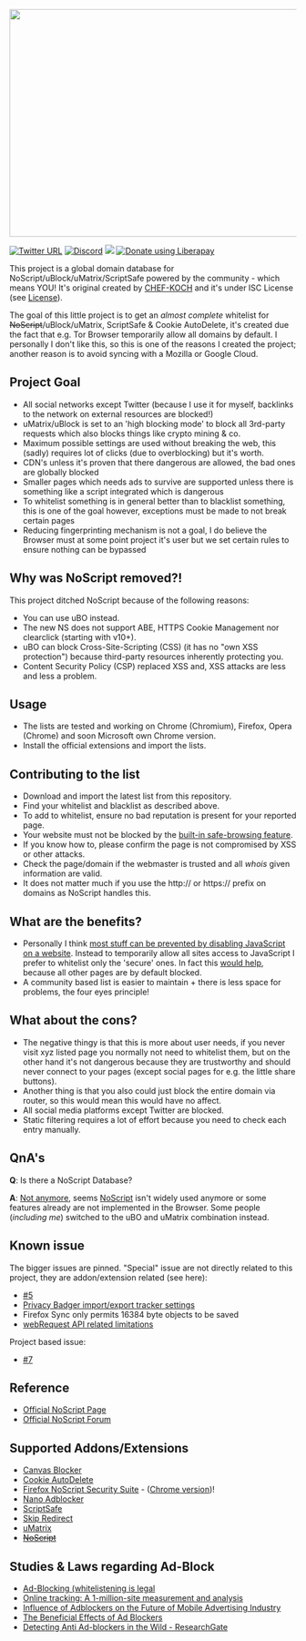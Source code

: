 <p align="center">
  <img width="600" height="400" src="https://s3.amazonaws.com/www-codefuel-wp-cdn/wp-content/uploads/2015/10/26064244/The-Ad-Blocker-Landscape.jpg">
</p>

[![Twitter URL](https://img.shields.io/twitter/url/https/twitter.com/fold_left.svg?style=social&label=Follow%20%40CHEF-KOCH)](https://twitter.com/CKsTechNews)
[![Discord](https://img.shields.io/discord/418256415874875402.svg?colorA=7289da&colorB=99aab5&label=Discord&logo=discord&maxAge=60)](https://discord.me/CHEF-KOCH)
<img src="http://img.shields.io/liberapay/receives/CHEF-KOCH.svg?logo=liberapay">
<noscript><a href="https://liberapay.com/CHEF-KOCH/donate"><img alt="Donate using Liberapay" src="https://liberapay.com/assets/widgets/donate.svg"></a></noscript>

This project is a global domain database for NoScript/uBlock/uMatrix/ScriptSafe powered by the community - which means YOU! It's original created by [CHEF-KOCH](https://github.com/CHEF-KOCH) and it's under ISC License (see [License](https://github.com/CHEF-KOCH/NoScript-Whitelist/blob/master/LICENSE)).


The goal of this little project is to get an _almost complete_ whitelist for ~~NoScript~~/uBlock/uMatrix, ScriptSafe & Cookie AutoDelete, it's created due the fact that e.g. Tor Browser temporarily allow all domains by default. I personally I don't like this, so this is one of the reasons I created the project; another reason is to avoid syncing with a Mozilla or Google Cloud.


Project Goal
---------------

* All social networks except Twitter (because I use it for myself, backlinks to the network on external resources are blocked!)
* uMatrix/uBlock is set to an 'high blocking mode' to block all 3rd-party requests which also blocks things like crypto mining & co.
* Maximum possible settings are used without breaking the web, this (sadly) requires lot of clicks (due to overblocking) but it's worth.
* CDN's unless it's proven that there dangerous are allowed, the bad ones are globally blocked
* Smaller pages which needs ads to survive are supported unless there is something like a script integrated which is dangerous
* To whitelist something is in general better than to blacklist something, this is one of the goal however, exceptions must be made to not break certain pages
* Reducing fingerprinting mechanism is not a goal, I do believe the Browser must at some point project it's user but we set certain rules to ensure nothing can be bypassed


Why was NoScript removed?!
---------------

This project ditched NoScript because of the following reasons:

* You can use uBO instead.
* The new NS does not support ABE, HTTPS Cookie Management nor clearclick (starting with v10+).
* uBO can block Cross-Site-Scripting (CSS) (it has no "own XSS protection") because third-party resources inherently protecting you.
* Content Security Policy (CSP) replaced XSS and, XSS attacks are less and less a problem.


Usage
---------------

* The lists are tested and working on Chrome (Chromium), Firefox, Opera (Chrome) and soon Microsoft own Chrome version.
* Install the official extensions and import the lists.


Contributing to the list
---------------

* Download and import the latest list from this repository.
* Find your whitelist and blacklist as described above.
* To add to whitelist, ensure no bad reputation is present for your reported page.
* Your website must not be blocked by the [built-in safe-browsing feature](https://www.google.com/safebrowsing/static/faq.html).
* If you know how to, please confirm the page is not compromised by XSS or other attacks.
* Check the page/domain if the webmaster is trusted and all _whois_ given information are valid.
* It does not matter much if you use the http:// or https:// prefix on domains as NoScript handles this.


What are the benefits?
---------------

* Personally I think [most stuff can be prevented by disabling JavaScript on a website](https://deadliestwebattacks.com/tag/javascript/). Instead to temporarily allow all sites access to JavaScript I prefer to whitelist only the 'secure' ones. In fact this [would help](https://www.whonix.org/wiki/Tor_Browser/Download_Confirmation_Screen), because all other pages are by default blocked.
* A community based list is easier to maintain + there is less space for problems, the four eyes principle!


What about the cons?
---------------

* The negative thingy is that this is more about user needs, if you never visit xyz listed page you normally not need to whitelist them, but on the other hand it's not dangerous because they are trustworthy and should never connect to your pages (except social pages for e.g. the little share buttons).
* Another thing is that you also could just block the entire domain via router, so this would mean this would have no affect.
* All social media platforms except Twitter are blocked.
* Static filtering requires a lot of effort because you need to check each entry manually.


QnA's
---------------

**Q**: Is there a NoScript Database?


**A**: [Not anymore](https://github.com/CHEF-KOCH/Blocker-database/issues/16), seems [NoScript](https://en.wikipedia.org/wiki/NoScript) isn't widely used anymore or some features already are not implemented in the Browser. Some people (_including me_) switched to the uBO and uMatrix combination instead.


Known issue
---------------

The bigger issues are pinned. "Special" issue are not directly related to this project, they are addon/extension related (see here):

* [#5](https://github.com/CHEF-KOCH/Blocker-database/issues/5)
* [Privacy Badger import/export tracker settings](https://gist.github.com/noromanba/b0f5f772573bd982190afba6374395cd)
* Firefox Sync only permits 16384 byte objects to be saved
* [webRequest API related limitations](https://www.theregister.co.uk/2019/05/29/google_webrequest_api/)

Project based issue:

* [#7](https://github.com/CHEF-KOCH/NoScript-Whitelist/issues/7)


Reference
-----------------

* [Official NoScript Page](https://noscript.net/)
* [Official NoScript Forum](https://forums.informaction.com/viewforum.php?f=3)


Supported Addons/Extensions
-----------------

* [Canvas Blocker](https://addons.mozilla.org/en-US/firefox/addon/canvasblocker/)
* [Cookie AutoDelete](https://github.com/Cookie-AutoDelete/Cookie-AutoDelete)
* [Firefox NoScript Security Suite](https://addons.mozilla.org/en-US/firefox/addon/noscript/) - ([Chrome version](https://chrome.google.com/webstore/detail/noscript/doojmbjmlfjjnbmnoijecmcbfeoakpjm?hl=en))!
* [Nano Adblocker](https://github.com/NanoAdblocker/NanoCore#nano-adblocker-core)
* [ScriptSafe](https://github.com/andryou/scriptsafe)
* [Skip Redirect](https://addons.mozilla.org/en-US/firefox/addon/skip-redirect/)
* [uMatrix](https://github.com/gorhill/uMatrix)
* ~~[NoScript](https://github.com/hackademix/noscript)~~


Studies & Laws regarding Ad-Block
-----------------

* [Ad-Blocking (whitelistening is legal](https://www.bundeskartellamt.de/SharedDocs/Meldung/DE/Pressemitteilungen/2019/21_01_2019_Eyeo_Google.html;jsessionid=DD7B1C84F1A21544D925AB829F6944D1.1_cid378?nn=3591568)
* [Online tracking: A 1-million-site measurement and analysis](https://webtransparency.cs.princeton.edu/webcensus/)
* [Influence of Adblockers on the Future of Mobile Advertising Industry](https://www.theseus.fi/bitstream/handle/10024/140335/Rudneva_Elena.pdf?sequence=1)
* [The Beneficial Effects of Ad Blockers](http://stedes.com/pdfs/DRS%20-%20The%20Beneficial%20Effects%20of%20Ad%20Blockers%20-%202017.pdf)
* [Detecting Anti Ad-blockers in the Wild - ResearchGate](https://www.researchgate.net/publication/318304402_Detecting_Anti_Ad-blockers_in_the_Wild)
